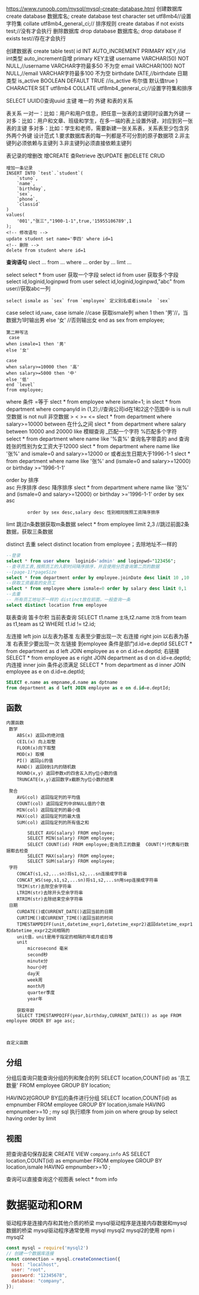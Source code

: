 https://www.runoob.com/mysql/mysql-create-database.html
创建数据库
create database 数据库名;
    create database test
        character set utf8mb4//设置字符集
        collate utf8mb4_general_ci;// 排序规则
    create databas if not exists test;//没有才会执行
删除数据库
drop database 数据库名;
drop database if exists test//存在才会执行

创建数据表
create table test(
    id INT AUTO_INCREMENT PRIMARY KEY,//id int类型 auto_increment自增 primary KEY主键
    username VARCHAR(50) NOT NULL,//username VARCHAR字符最多50 不为空
    email VARCHAR(100)  NOT NULL,//email VARCHAR字符最多100 不为空
    birthdate DATE,//birthdate 日期类型
    is_active BOOLEAN DEFAULT TRUE //is_active  布尔值 默认值true
) CHARACTER SET utf8mb4 COLLATE utf8mb4_general_ci;//设置字符集和排序

SELECT UUID()查询uuid
主键 唯一的
外键 和表的关系

表关系
    一对一：比如：用户和用户信息，把任意一张表的主键同时设置为外键
    一对多：比如：用户和文章、班级和学生，在多一端的表上设置外键，对应到另一张表的主键
    多对多：比如：学生和老师，需要新建一张关系表，关系表至少包含另外两个外键
设计范式
    1.要求数据库表的每一列都是不可分割的原子数据项
    2.非主键列必须依赖与主键列
    3.非主键列必须直接依赖主键列

表记录的增删改
增CREATE
查Retrieve
改UPDATE
删DELETE
CRUD

    增加一条记录
    INSERT INTO `test`.`student`(
        `stuno`,
        `name`,
        `birthday`,
        `sex`,
        `phone`,
        `classid`
    )
    values(
        '001',"张三","1900-1-1",true,'15955106789',1
    );
    <!-- 修改语句 -->
    update student set name='李四' where id=1
    <!-- 删除 -->
    delete from student where id=1

 __查询语句__
slect ...
from  ...
where ...
order by ...
limt ...

select
    select * from user
    获取一个字段
    select id from user
    获取多个字段
    select id,loginid,loginpwd from user
    select id,loginid,loginpwd,"abc" from user//获取abc一列

    select ismale as `sex` from `employee` 定义别名或者ismale  `sex`
case
    select id,`name`,
    case ismale     //case 获取ismale列
    when 1 then '男'//，当数据为1时输出男
    else '女' //否则输出女
    end as sex
    from employee;

    第二种写法
     case     
    when ismale=1 then '男' 
    else '女'  

    case
    when salary>=10000 then '高'
    when salary>=5000 then '中'
    else '低'
    end `level`
    from employee;
where 条件
    =等于
        slect * from employee where ismale=1;
    in 
        slect * from department where companyId in (1,2);//查询公司id在1和2这个范围中
    is
        is null 空数据
        is not null 非空数据
    > < >= <=
        slect * from department where  salary>=10000
    between 在什么之间
        slect * from department where  salary between 10000 and 20000
    like 模糊查询
        _匹配一个字符
        %匹配多个字符
        select * from  department where name like '%袁%' 查询名字带袁的
    and 
        查询姓张的性别为女工资大于12000
        slect * from  department where name like '张%' and ismale=0 and salary>=12000
    or 或者出生日期大于1996-1-1
      slect * from  department where name like '张%' and (ismale=0 and salary>=12000)
        or
        birthday >='1996-1-1'

 order by 排序   
    asc 升序排序
    desc 降序排序
        slect * from  department where name like '张%' and (ismale=0 and salary>=12000)
            or
            birthday >='1996-1-1'
            order by sex asc

            order by sex desc,salary desc 性别相同按照工资降序排序


limt    跳过n条数据获取m条数据
    select * from employee
    limit 2,3 //跳过前面2条数据，获取三条数据

distinct 去重
    select distinct location from employee；去除地址不一样的

```sql
--登录
select * from user where  loginid='admin' and loginpwd="123456";
--查寻员工表,按照员工的入职时间降序排序，并且使用分页查询第二页的数据
--(page-1)*pageSize
select * from department order by employee.joinDate desc limit 10 ,10
--获取工资最高的女员工
select * from employee where ismale=0 order by salary desc limit 0,1
--去重
-- 所有员工地址不一样的 distinct放在前面，一般查询一条
select distinct location from employee
```

联表查询
笛卡尔积 当前表查询
    SELECT t1.name `主场`,t2.name `次场` from team as t1,team as t2
    WHERE t1.id != t2.id;

左连接 left join 以左表为基准 左表至少要出现一次
右连接 right join 以右表为基准 右表至少要出现一次
    左链接  到employee 条件是部门d.id=e.deptId
    SELECT *
    from department as d left JOIN employee as e on d.id=e.deptId;
    右链接
    SELECT *
    from employee as e right JOIN department as d on d.id=e.deptId;
内连接 inner join 条件必须满足
    SELECT *
    from department as d inner JOIN employee as e on d.id=e.deptId;


```sql
SELECT e.name as empname,d.name as dptname
from department as d left JOIN employee as e on d.id=e.deptId;
```

## 函数
    内置函数
     数学
        ABS(x) 返回x的绝对值
        CEIL(x) 向上取整
        FLOOR(x)向下取整
        MOD(x) 取模
        PI() 返回pi的值
        RAND() 返回0到1内的随机数
        ROUND(x,y) 返回参数x的四舍五入的y位小数的值 
        TRUNCATE(x,y)返回数字x截断为y位小数的结果

     聚合
        AVG(col) 返回指定列的平均值
        COUNT(col) 返回指定列中非NULL值的个数
        MIN(col) 返回指定列的最小值
        MAX(col) 返回指定列的最大值
        SUM(col) 返回指定列的所有值之和
        
            SELECT AVG(salary) FROM employee;
            SELECT MIN(salary) FROM employee;
            SELECT COUNT(id) FROM employee;查询员工的数量  COUNT(*)代表每行数据都去检查
            SELECT MAX(salary) FROM employee;
            SELECT SUM(salary) FROM employee;
     字符
        CONCAT(s1,s2,...sn)将s1,s2,...sn连接成字符串
        CONCAT_WS(sep,s1,s2,...sn)将s1,s2,...sn用sep连接成字符串
        TRIM(str)去除空余字符串
        LTRIM(str)去除开头空余字符串
        RTRIM(str)去除结束空余字符串
     日期
        CURDATE()或CURRENT_DATE()返回当前的日期
        CURTIME()或CURRENT_TIME()返回当前的时间
        TIMESTAMPDIFF(unit,datetime_expr1,datetime_expr2)返回datetime_expr1和datetime_expr2之间相隔的
        unit值，unit是用于指定的相隔的年或月或日等
        unit 
            microsecond 毫米
            second秒
            minute分
            hour小时
            day天
            week周
            month月
            quarter季度
            year年
        
        获取年龄
        SELECT TIMESTAMPDIFF(year,birthday,CURRENT_DATE()) as age FROM employee ORDER BY age asc;



    自定义函数

## 分组
分组后查询只能查询分组的列和聚合的列
SELECT location,COUNT(id) as '员工数量' FROM employee
GROUP BY location;


HAVING对GROUP BY后的条件进行分组
SELECT location,COUNT(id) as empnumber  FROM employee 
GROUP BY location,ismale
HAVING empnumber>=10 
;
my sql 执行顺序
from 
join on 
where
group by
select
having
order by
limit

## 视图
把查询语句保存起来
CREATE VIEW `company`.`info` AS SELECT location,COUNT(id) as empnumber  FROM employee 
GROUP BY location,ismale
HAVING empnumber>=10 ;

查询可以直接查询这个视图表
select * from info 


# 数据驱动和ORM
驱动程序是连接内存和其他介质的桥梁
mysql驱动程序是连接内存数据和mysql 数据的桥梁
mysql驱动程序通常使用 
        mysql
        mysql2
mysql2的使用
npm i mysql2
```js
const mysql = require('mysql2')
// 创建一个数据库连接
const connection = mysql.createConnection({
  host: "localhost",
  user: "root",
  password: "12345678",
  database: "company",
});
```